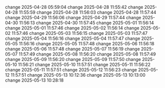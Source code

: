 
change 2025-04-28 05:59:04
change 2025-04-28 11:55:42
change 2025-04-28 11:55:59
change 2025-04-28 11:56:03
change 2025-04-28 11:57:44
change 2025-04-29 11:56:06
change 2025-04-29 11:57:44
change 2025-04-30 11:56:13
change 2025-04-30 11:57:45
change 2025-05-01 11:56:14
change 2025-05-01 11:57:46
change 2025-05-02 11:56:14
change 2025-05-02 11:57:46
change 2025-05-03 11:56:15
change 2025-05-03 11:57:47
change 2025-05-04 11:56:16
change 2025-05-04 11:57:47
change 2025-05-05 11:56:16
change 2025-05-05 11:57:48
change 2025-05-06 11:56:18
change 2025-05-06 11:57:48
change 2025-05-07 11:56:19
change 2025-05-07 11:57:49
change 2025-05-08 11:56:20
change 2025-05-08 11:57:49
change 2025-05-09 11:56:20
change 2025-05-09 11:57:50
change 2025-05-10 11:56:21
change 2025-05-10 11:57:51
change 2025-05-11 11:56:22
change 2025-05-11 11:57:51
change 2025-05-12 11:56:23
change 2025-05-12 11:57:51
change 2025-05-13 10:12:36
change 2025-05-13 10:13:00
change 2025-05-13 10:28:18
